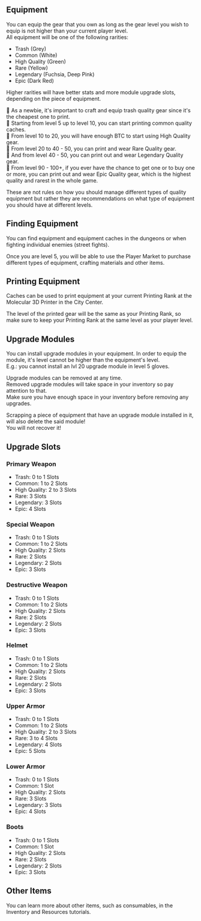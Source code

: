 ## Equipment
You can equip the gear that you own as long as the gear level you wish to equip is not higher than your current player level.  
All equipment will be one of the following rarities:

  - Trash (Grey)
  - Common (White)
  - High Quality (Green)
  - Rare (Yellow)
  - Legendary (Fuchsia, Deep Pink)
  - Epic (Dark Red)

Higher rarities will have better stats and more module upgrade slots, depending on the piece of equipment.  

🔹 As a newbie, it's important to craft and equip trash quality gear since it's the cheapest one to print.  
🔹 Starting from level 5 up to level 10, you can start printing common quality caches.  
🔹 From level 10 to 20, you will have enough BTC to start using High Quality gear.  
🔹 From level 20 to 40 - 50, you can print and wear Rare Quality gear.  
🔹 And from level 40 - 50, you can print out and wear Legendary Quality gear.  
🔹 From level 90 - 100+, if you ever have the chance to get one or to buy one or more, you can print out and wear Epic Quality gear, which is the highest quality and rarest in the whole game.  

These are not rules on how you should manage different types of quality equipment but rather they are recommendations on what type of equipment you should have at different levels.


## Finding Equipment

You can find equipment and equipment caches in the dungeons or when fighting individual enemies (street fights).  

Once you are level 5, you will be able to use the Player Market to purchase different types of equipment, crafting materials and other items.

## Printing Equipment

Caches can be used to print equipment at your current Printing Rank at the Molecular 3D Printer in the City Center.  

The level of the printed gear will be the same as your Printing Rank, so make sure to keep your Printing Rank at the same level as your player level.  

## Upgrade Modules

You can install upgrade modules in your equipment. In order to equip the module, it's level cannot be higher than the equipment's level.  
E.g.: you cannot install an lvl 20 upgrade module in level 5 gloves.  

Upgrade modules can be removed at any time.  
Removed upgrade modules will take space in your inventory so pay attention to that.  
Make sure you have enough space in your inventory before removing any upgrades.  

Scrapping a piece of equipment that have an upgrade module installed in it, will also delete the said module!  
You will not recover it!  

## Upgrade Slots

### Primary Weapon
 - Trash: 0 to 1 Slots
 - Common: 1 to 2 Slots
 - High Quality: 2 to 3 Slots
 - Rare: 3 Slots
 - Legendary: 3 Slots
 - Epic: 4 Slots

### Special Weapon
 - Trash: 0 to 1 Slots
 - Common: 1 to 2 Slots
 - High Quality: 2 Slots
 - Rare: 2 Slots
 - Legendary: 2 Slots
 - Epic: 3 Slots

### Destructive Weapon
 - Trash: 0 to 1 Slots
 - Common: 1 to 2 Slots
 - High Quality: 2 Slots
 - Rare: 2 Slots
 - Legendary: 2 Slots
 - Epic: 3 Slots

### Helmet
 - Trash: 0 to 1 Slots
 - Common: 1 to 2 Slots
 - High Quality: 2 Slots
 - Rare: 2 Slots
 - Legendary: 2 Slots
 - Epic: 3 Slots

### Upper Armor
 - Trash: 0 to 1 Slots
 - Common: 1 to 2 Slots
 - High Quality: 2 to 3 Slots
 - Rare: 3 to 4 Slots
 - Legendary: 4 Slots
 - Epic: 5 Slots

### Lower Armor
 - Trash: 0 to 1 Slots
 - Common: 1 Slot
 - High Quality: 2 Slots
 - Rare: 3 Slots
 - Legendary: 3 Slots
 - Epic: 4 Slots

### Boots
 - Trash: 0 to 1 Slots
 - Common: 1 Slot
 - High Quality: 2 Slots
 - Rare: 2 Slots
 - Legendary: 2 Slots
 - Epic: 3 Slots

## Other Items
You can learn more about other items, such as consumables, in the Inventory and Resources tutorials.
